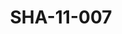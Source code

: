 ---
pid: SHA-11-007
title: SHA-11-007
language: en
original_label: 
rights: Sharhabil Ahmed
location_of_original: Sharhabil Ahmed
photographer_or_studio: 
scanned_from: photograph 11.7 by 16.1
_date: '1966'
location: Kenya, Nairobi
description: Harambe band performance
additional_notes: 
permission_display: 'yes'
on_server: 'no'
on_website: 'no'
permalink: /photopages/en/SHA-11-007
layout: photo-page
---